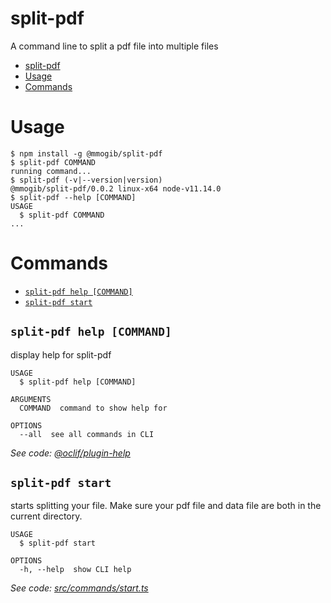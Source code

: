 # split-pdf

A command line to split a pdf file into multiple files

<!-- toc -->
* [split-pdf](#split-pdf)
* [Usage](#usage)
* [Commands](#commands)
<!-- tocstop -->

# Usage

<!-- usage -->
```sh-session
$ npm install -g @mmogib/split-pdf
$ split-pdf COMMAND
running command...
$ split-pdf (-v|--version|version)
@mmogib/split-pdf/0.0.2 linux-x64 node-v11.14.0
$ split-pdf --help [COMMAND]
USAGE
  $ split-pdf COMMAND
...
```
<!-- usagestop -->

# Commands

<!-- commands -->
* [`split-pdf help [COMMAND]`](#split-pdf-help-command)
* [`split-pdf start`](#split-pdf-start)

## `split-pdf help [COMMAND]`

display help for split-pdf

```
USAGE
  $ split-pdf help [COMMAND]

ARGUMENTS
  COMMAND  command to show help for

OPTIONS
  --all  see all commands in CLI
```

_See code: [@oclif/plugin-help](https://github.com/oclif/plugin-help/blob/v2.2.1/src/commands/help.ts)_

## `split-pdf start`

starts splitting your file. Make sure your pdf file and data file are both in the current directory.

```
USAGE
  $ split-pdf start

OPTIONS
  -h, --help  show CLI help
```

_See code: [src/commands/start.ts](https://github.com/mmogib/split-pdf/blob/v0.0.2/src/commands/start.ts)_
<!-- commandsstop -->
